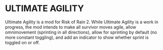 # ULTIMATE AGILITY
Ultimate Agility is a mod for Risk of Rain 2. While Ultimate Agility is a work in progress, the mod intends to make all survivor moves agile, allow omnimovement (sprinting in all directions), allow for sprinting by default (no more constant toggling), and add an indicator to show whether sprint is toggled on or off.
